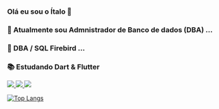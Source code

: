 ### Olá eu sou o Ítalo 👋




### 🔭 Atualmente sou Admnistrador de Banco de dados (DBA) ...
### 🌱 DBA / SQL Firebird ...
### 📚 Estudando Dart & Flutter 

<a href="https://www.linkedin.com/in/%C3%ADtalo-patrick-9b44a81a3/" alt="Linkedin" target="_blank">
  <img src="https://img.shields.io/badge/Dart-0175C2?style=for-the-badge&logo=dart&logoColor=white=[https://www.linkedin.com/in/%C3%ADtalo-patrick-9b44a81a3/](https://www.linkedin.com/in/%C3%ADtalo-patrick-9b44a81a3/)">


<a href="https://www.linkedin.com/in/%C3%ADtalo-patrick-9b44a81a3/" alt="Linkedin" target="_blank">
  <img src="https://img.shields.io/badge/LinkedIn-0077B5?style=for-the-badge&logo=linkedin&logoColor=white=[https://www.linkedin.com/in/%C3%ADtalo-patrick-9b44a81a3/](https://www.linkedin.com/in/%C3%ADtalo-patrick-9b44a81a3/)">
</a>
<a href="https://www.instagram.com/italopatrick" alt="Instagram" target="_blank">
  <img src="https://img.shields.io/badge/-Instagram-DF0174?style=for-the-badge&labelColor=DF0174&logo=instagram&logoColor=white&link=[https://www.instagram.com/USERNAME](https://www.instagram.com/italopatrick)">
</a>

[![Top Langs](https://github-readme-stats.vercel.app/api/top-langs/?username=italopatrick&layout=compact)](https://github.com/italopatrick/github-readme-stats)






